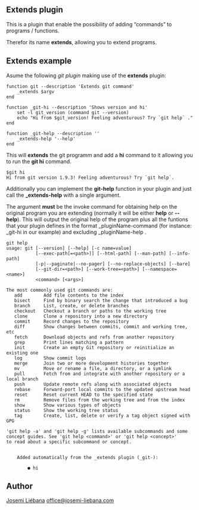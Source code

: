 ## Extends plugin

This is a plugin that enable the possibility of adding “commands” to programs / functions.

Therefor its name **extends**, allowing you to extend programs.

## Extends example
Asume the following *git plugin* making use of the **extends** plugin:

```
function git --description 'Extends git command'
    _extends $argv
end

function _git-hi --description 'Shows version and hi'
    set -l git_version (command git --version)
    echo "Hi from $git_version! Feeling adventurous? Try `git help` ."
end

function _git-help --description ''
    _extends-help '--help'
end
```

This will **extends** the git programm and add a **hi** command to it allowing you to run the **git hi** command.
```
$git hi
Hi from git version 1.9.3! Feeling adventurous? Try `git help`.
```

Additionally you can implement the **git-help** function in your plugin and just call the **_extends-help** with a single argument.

The argument **must** be the invoke command for obtaining help on the original program you are extending (normally it will be either **help** or **--help**).
This will output the original help of the program plus all the funtions that your plugin defines in the format _pluginName-command (for instance: _git-hi in our example) and excluding _pluginName-help .

```
git help                                                                        
usage: git [--version] [--help] [-c name=value]
           [--exec-path[=<path>]] [--html-path] [--man-path] [--info-path]
           [-p|--paginate|--no-pager] [--no-replace-objects] [--bare]
           [--git-dir=<path>] [--work-tree=<path>] [--namespace=<name>]
           <command> [<args>]

The most commonly used git commands are:
   add        Add file contents to the index
   bisect     Find by binary search the change that introduced a bug
   branch     List, create, or delete branches
   checkout   Checkout a branch or paths to the working tree
   clone      Clone a repository into a new directory
   commit     Record changes to the repository
   diff       Show changes between commits, commit and working tree, etc
   fetch      Download objects and refs from another repository
   grep       Print lines matching a pattern
   init       Create an empty Git repository or reinitialize an existing one
   log        Show commit logs
   merge      Join two or more development histories together
   mv         Move or rename a file, a directory, or a symlink
   pull       Fetch from and integrate with another repository or a local branch
   push       Update remote refs along with associated objects
   rebase     Forward-port local commits to the updated upstream head
   reset      Reset current HEAD to the specified state
   rm         Remove files from the working tree and from the index
   show       Show various types of objects
   status     Show the working tree status
   tag        Create, list, delete or verify a tag object signed with GPG

'git help -a' and 'git help -g' lists available subcommands and some
concept guides. See 'git help <command>' or 'git help <concept>'
to read about a specific subcommand or concept.


    Added automatically from the _extends plugin (_git-):

        ● hi
```

## Author
[Josemi Liébana](http://josemi-liebana.com) [office@josemi-liebana.com](mailto:office@josemi-liebana.com)
